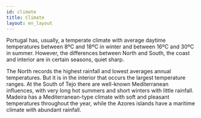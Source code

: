 ```yaml
---
id: climate
title: Climate
layout: en_layout
---
```


Portugal has, usually, a temperate climate with average daytime temperatures between 8ºC and 18ºC in winter and between 16ºC and 30ºC in summer. However, the differences between North and South, the coast and interior are in certain seasons, quiet sharp.

The North records the highest rainfall and lowest averages annual temperatures. But it is in the interior that occurs the largest temperature ranges. At the South of Tejo there are well-known Mediterranean influences, with very long hot summers and short winters with little rainfall. Madeira has a Mediterranean-type climate with soft and pleasant temperatures throughout the year, while the Azores islands have a maritime climate with abundant rainfall.
